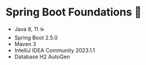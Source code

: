 ﻿# Spring Boot Foundations 🚀
 
 - Java 8, 11 ☕
 - Spring Boot 2.5.0
 - Maven 3
 - IntelliJ IDEA Community 2023.1.1
 - Database H2 AutoGen
